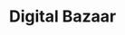 ---
title: Digital Bazaar
layout: single
classes: wide
toc: false
permalink: id-initiatives/digital-bazaar/
canonical_url: 'https://decentralized-id.com/id-initiatives/digital-bazaar/'
redirec_from:
  - id-initiatives/digital-bazaar
published: false
---